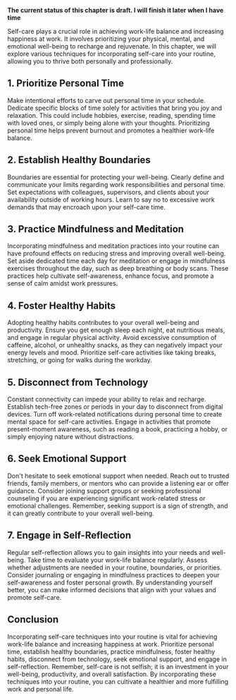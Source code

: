 **The current status of this chapter is draft. I will finish it later when I have time**

Self-care plays a crucial role in achieving work-life balance and increasing happiness at work. It involves prioritizing your physical, mental, and emotional well-being to recharge and rejuvenate. In this chapter, we will explore various techniques for incorporating self-care into your routine, allowing you to thrive both personally and professionally.

**1. Prioritize Personal Time**
-------------------------------

Make intentional efforts to carve out personal time in your schedule. Dedicate specific blocks of time solely for activities that bring you joy and relaxation. This could include hobbies, exercise, reading, spending time with loved ones, or simply being alone with your thoughts. Prioritizing personal time helps prevent burnout and promotes a healthier work-life balance.

**2. Establish Healthy Boundaries**
-----------------------------------

Boundaries are essential for protecting your well-being. Clearly define and communicate your limits regarding work responsibilities and personal time. Set expectations with colleagues, supervisors, and clients about your availability outside of working hours. Learn to say no to excessive work demands that may encroach upon your self-care time.

**3. Practice Mindfulness and Meditation**
------------------------------------------

Incorporating mindfulness and meditation practices into your routine can have profound effects on reducing stress and improving overall well-being. Set aside dedicated time each day for meditation or engage in mindfulness exercises throughout the day, such as deep breathing or body scans. These practices help cultivate self-awareness, enhance focus, and promote a sense of calm amidst work pressures.

**4. Foster Healthy Habits**
----------------------------

Adopting healthy habits contributes to your overall well-being and productivity. Ensure you get enough sleep each night, eat nutritious meals, and engage in regular physical activity. Avoid excessive consumption of caffeine, alcohol, or unhealthy snacks, as they can negatively impact your energy levels and mood. Prioritize self-care activities like taking breaks, stretching, or going for walks during the workday.

**5. Disconnect from Technology**
---------------------------------

Constant connectivity can impede your ability to relax and recharge. Establish tech-free zones or periods in your day to disconnect from digital devices. Turn off work-related notifications during personal time to create mental space for self-care activities. Engage in activities that promote present-moment awareness, such as reading a book, practicing a hobby, or simply enjoying nature without distractions.

**6. Seek Emotional Support**
-----------------------------

Don't hesitate to seek emotional support when needed. Reach out to trusted friends, family members, or mentors who can provide a listening ear or offer guidance. Consider joining support groups or seeking professional counseling if you are experiencing significant work-related stress or emotional challenges. Remember, seeking support is a sign of strength, and it can greatly contribute to your overall well-being.

**7. Engage in Self-Reflection**
--------------------------------

Regular self-reflection allows you to gain insights into your needs and well-being. Take time to evaluate your work-life balance regularly. Assess whether adjustments are needed in your routine, boundaries, or priorities. Consider journaling or engaging in mindfulness practices to deepen your self-awareness and foster personal growth. By understanding yourself better, you can make informed decisions that align with your values and promote self-care.

**Conclusion**
--------------

Incorporating self-care techniques into your routine is vital for achieving work-life balance and increasing happiness at work. Prioritize personal time, establish healthy boundaries, practice mindfulness, foster healthy habits, disconnect from technology, seek emotional support, and engage in self-reflection. Remember, self-care is not selfish; it is an investment in your well-being, productivity, and overall satisfaction. By incorporating these techniques into your routine, you can cultivate a healthier and more fulfilling work and personal life.
